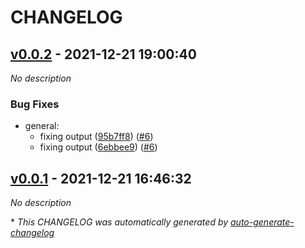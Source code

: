 # CHANGELOG

## [v0.0.2](https://github.com/tomarv2/terraform-azure-storage-account/releases/tag/v0.0.2) - 2021-12-21 19:00:40

*No description*

### Bug Fixes

- general:
  - fixing output ([95b7ff8](https://github.com/tomarv2/terraform-azure-storage-account/commit/95b7ff81472fc3ec66a8b5f5e66cdd3320478587)) ([#6](https://github.com/tomarv2/terraform-azure-storage-account/pull/6))
  - fixing output ([6ebbee9](https://github.com/tomarv2/terraform-azure-storage-account/commit/6ebbee91d2dfbf43f5a96b563d747415339666d4)) ([#6](https://github.com/tomarv2/terraform-azure-storage-account/pull/6))

## [v0.0.1](https://github.com/tomarv2/terraform-azure-storage-account/releases/tag/v0.0.1) - 2021-12-21 16:46:32

*No description*

\* *This CHANGELOG was automatically generated by [auto-generate-changelog](https://github.com/BobAnkh/auto-generate-changelog)*
